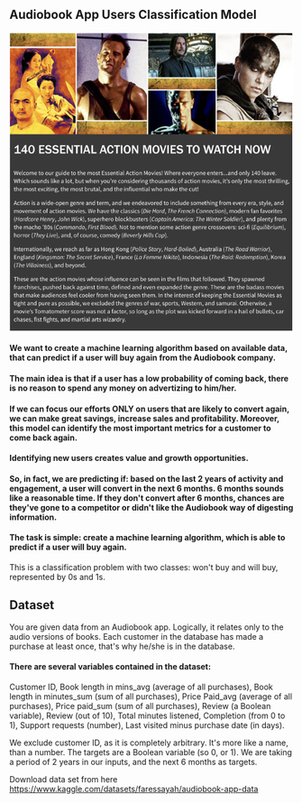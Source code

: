 






## Audiobook App Users Classification Model

<img src = 'https://github.com/StMorris/web_scraping/blob/main/rotten_tomatoes_140_action_movies/resized_imagee.png'>

#### We want to create a machine learning algorithm based on available data, that can predict if a user will buy again from the Audiobook company.

#### The main idea is that if a user has a low probability of coming back, there is no reason to spend any money on advertizing to him/her. 
#### If we can focus our efforts ONLY on users that are likely to convert again, we can make great savings, increase sales and profitability. Moreover, this model can identify the most important metrics for a customer to come back again.

####  Identifying new users creates value and growth opportunities.

####  So, in fact, we are predicting if: based on the last 2 years of activity and engagement, a user will convert in the next 6 months. 6 months sounds like a reasonable time. If they don't convert after 6 months, chances are they've gone to a competitor or didn't like the Audiobook way of digesting information.

#### The task is simple: create a machine learning algorithm, which is able to predict if a user will buy again.
This is a classification problem with two classes: won't buy and will buy, represented by 0s and 1s.


## Dataset

You are given data from an Audiobook app. Logically, it relates only to the audio versions of books. Each customer in the database has made a purchase at least once, that's why he/she is in the database. 

#### There are several variables contained in the dataset:
Customer ID, 
Book length in mins_avg (average of all purchases), 
Book length in minutes_sum (sum of all purchases), 
Price Paid_avg (average of all purchases), 
Price paid_sum (sum of all purchases), 
Review (a Boolean variable), Review (out of 10), 
Total minutes listened, 
Completion (from 0 to 1), 
Support requests (number), 
Last visited minus purchase date (in days).

We exclude customer ID, as it is completely arbitrary. It's more like a name, than a number.
The targets are a Boolean variable (so 0, or 1). 
We are taking a period of 2 years in our inputs, and the next 6 months as targets. 


Download data set from here https://www.kaggle.com/datasets/faressayah/audiobook-app-data
